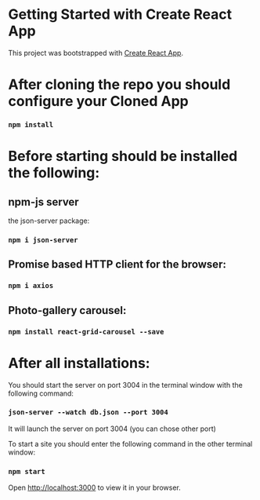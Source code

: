 # Getting Started with Create React App

This project was bootstrapped with [Create React App](https://github.com/facebook/create-react-app).

# After cloning the repo you should configure your Cloned App

### `npm install`

# Before starting should be installed the following:

## npm-js server

the json-server package:

### `npm i json-server`

## Promise based HTTP client for the browser:

### `npm i axios`

## Photo-gallery carousel:

### `npm install react-grid-carousel --save`

# After all installations:

You should start the server on port 3004 in the  terminal window with the following command:
### `json-server --watch db.json --port 3004`

It will launch the server on port 3004 (you can chose other port)

To start a site you should enter the following command in the other terminal window:
### `npm start`

Open [http://localhost:3000](http://localhost:3000) to view it in your browser.
